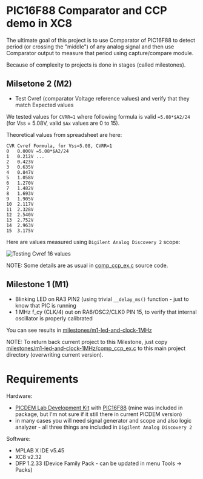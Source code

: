 # PIC16F88 Comparator and CCP demo in XC8

The ultimate goal of this project is to use Comparator of PIC16F88
to detect period (or crossing the "middle") of any analog signal
and then use Comparator output to measure that period using capture/compare
module.

Because of complexity to projects is done in stages (called milestones).

## Milsetone 2 (M2)

* Test Cvref (comparator Voltage reference values) and verify
  that they match Expected values

We tested values for `CVRR=1` where following formula is valid `=5.08*$A2/24`
(for Vss = 5.08V, valid `$Ax` values are 0 to 15).

Theoretical values from spreadsheet are here:

```
CVR	Cvref Formula, for Vss=5.08, CVRR=1
0	0.000V =5.08*$A2/24
1	0.212V ...
2	0.423V
3	0.635V
4	0.847V
5	1.058V
6	1.270V
7	1.482V
8	1.693V
9	1.905V
10	2.117V
11	2.328V
12	2.540V
13	2.752V
14	2.963V
15	3.175V
```

Here are values measured using `Digilent Analog Discovery 2` scope:

![Testing Cvref 16 values](https://raw.githubusercontent.com/hpaluch/pic16f88-comp-ccp-ex.X/milestones/m2-test-Cvref/cvref-tests-cvrr1-scope.png)

NOTE: Some details are as usual in [comp_ccp_ex.c](comp_ccp_ex.c) source code.

## Milestone 1 (M1)

* Blinking LED on RA3 PIN2 (using trivial `__delay_ms()` function - just
  to know that PIC is running
* 1 MHz f_cy (CLK/4) out on RA6/OSC2/CLK0 PIN 15, to verify
  that internal oscillator is properly calibrated

You can see results in [milestones/m1-led-and-clock-1MHz](milestones/m1-led-and-clock-1MHz)

NOTE: To return back current project to this Milestone, just
copy [milestones/m1-led-and-clock-1MHz/comp_ccp_ex.c](milestones/m1-led-and-clock-1MHz/comp_ccp_ex.c) to this main project directory (overwriting current
version).


# Requirements

Hardware:
- [PICDEM Lab Development Kit][DM163045] with [PIC16F88][PIC16F88] (mine was included
  in package, but I'm not sure if it still there in current PICDEM version)
- in many cases you will need signal generator and scope and also logic
  analyzer - all three things are included in `Digilent Analog Discovery 2`

Software:

- MPLAB X IDE v5.45
- XC8 v2.32
- DFP 1.2.33 (Device Family Pack - can be updated in menu Tools -> Packs)

[DM163045]: http://www.microchip.com/Developmenttools/ProductDetails/DM163045 "PICDEM Lab Development Kit"
[PIC16F88]: https://www.microchip.com/wwwproducts/en/PIC16F88 "PIC16F88 Overview"

